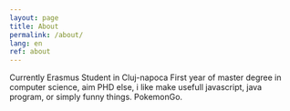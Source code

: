 ```yaml
---
layout: page
title: About
permalink: /about/
lang: en
ref: about
---
```

Currently Erasmus Student in Cluj-napoca
First year of master degree in computer science, aim PHD
else, i like make usefull javascript, java program, or simply funny things. PokemonGo.
